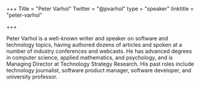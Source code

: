 +++
Title = "Peter Varhol"
Twitter = "@pvarhol"
type = "speaker"
linktitle = "peter-varhol"

+++

Peter Varhol is a well-known writer and speaker on software and technology topics, having authored dozens of articles and spoken at a number of industry conferences and webcasts. He has advanced degrees in computer science, applied mathematics, and psychology, and is Managing Director at Technology Strategy Research. His past roles include technology journalist, software product manager, software developer, and university professor.
